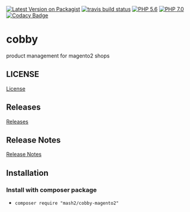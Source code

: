 [![Latest Version on Packagist](https://img.shields.io/packagist/v/mash2/cobby-magento2.svg?style=flat-square)](https://packagist.org/packages/mash2/cobby-magento2)
[![travis build status](https://travis-ci.org/mash2/cobby-magento2.svg?branch=master)](https://travis-ci.org/mash2/cobby-magento2)
[![PHP 5.6](https://img.shields.io/badge/php-5.6-blue.svg)](http://www.php.net)
[![PHP 7.0](https://img.shields.io/badge/php-7.0-blue.svg)](http://www.php.net)
[![Codacy Badge](https://api.codacy.com/project/badge/Grade/932513b9a20d4378842bb532884b7af5)](https://www.codacy.com/app/mash2/cobby-magento2?utm_source=github.com&amp;utm_medium=referral&amp;utm_content=mash2/cobby-magento2/&amp;utm_campaign=Badge_Grade)

# cobby
product management for magento2 shops

## LICENSE
[License](LICENSE.txt)

## Releases
[Releases](https://github.com/mash2/cobby-magento2/releases)

## Release Notes 
[Release Notes](https://www.cobby.io/category/releasenotes-2/)

## Installation
### Install with composer package
* ```composer require "mash2/cobby-magento2"```

